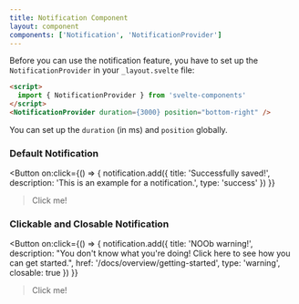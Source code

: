 ```yaml
---
title: Notification Component
layout: component
components: ['Notification', 'NotificationProvider']
---
```


<script>
  import { notification, Button, Preview } from '$lib/components'
</script>

Before you can use the notification feature, you have to set up the `NotificationProvider` in your `_layout.svelte` file:

```html
<script>
  import { NotificationProvider } from 'svelte-components'
</script>
<NotificationProvider duration={3000} position="bottom-right" />
```

You can set up the `duration` (in ms) and `position` globally.

### Default Notification

<Button
  on:click={() => {
    notification.add({
      title: 'Successfully saved!',
      description: 'This is an example for a notification.',
      type: 'success'
    })
  }}
>Click me!</Button>

### Clickable and Closable Notification

<Button
  on:click={() => {
    notification.add({
      title: 'NOOb warning!',
      description: "You don't know what you're doing! Click here to see how you can get started.",
      href: '/docs/overview/getting-started',
      type: 'warning',
      closable: true
    })
  }}
>Click me!</Button>
